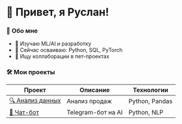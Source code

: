 # 👋 Привет, я Руслан!

### 🚀 Обо мне

- 🔭 Изучаю ML/AI и разработку
- 🌱 Сейчас осваиваю: Python, SQL, PyTorch
- 👯 Ищу коллаборации в пет-проектах

### 🛠️ Мои проекты

| Проект                                        | Описание           | Технологии     |
| --------------------------------------------- | ------------------ | -------------- |
| [🔍 Анализ данных](projects/2024-06_Project1) | Анализ продаж      | Python, Pandas |
| [🤖 Чат-бот](projects/2024-07_Project2)       | Telegram-бот на AI | Python, NLP    |

